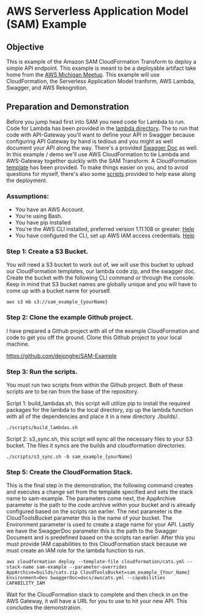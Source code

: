 # AWS Serverless Application Model (SAM) Example
## Objective
This is example of the Amazon SAM CloudFormation Transform to deploy a simple API endpoint. This example is meant to be a deployable artifact take home from the [AWS Michigan Meetup](https://www.meetup.com/AWS-Michigan/). This example will use CloudFormation, the Serverless Application Model tranform, AWS Lambda, Swagger, and AWS Rekognition. 

## Preparation and Demonstration
Before you jump head first into SAM you need code for Lambda to run. Code for Lambda has been provided in the [lambda directory](./lambda/cats/lambda_function.py). The to run that code with API-Gateway you'll want to define your API in Swagger because configuring API Gateway by hand is tedious and you might as well document your API along the way. There's a provided [Swagger Doc](./docs/awscats.yml) as well. In this example / demo we'll use AWS CloudFormation to tie Lambda and AWS-Gateway together quickly with the SAM Transform. A CloudFormation [template](./cloudformation/cats/cats.yml) has been provided. To make things easier on you, and to aviod questions for myself, there's also some [scripts](./scripts/) provided to help ease along the deployment.

### Assumptions:
* You have an AWS Account.
* You’re using Bash.
* You have pip installed
* You're the AWS CLI installed, preferred version 1.11.108 or greater. [Help](http://docs.aws.amazon.com/cli/latest/userguide/installing.html)
* You have configured the CLI, set up AWS IAM access credentials. [Help](http://docs.aws.amazon.com/cli/latest/reference/configure/index.html)

### Step 1: Create a S3 Bucket.
You will need a S3 bucket to work out of, we will use this bucket to upload our CloudFormation templates, our lambda code zip, and the swagger doc. Create the bucket with the following CLI command or through the console. Keep in mind that S3 bucket names are globally unique and you will have to come up with a bucket name for yourself.
```
aws s3 mb s3://sam_example_{yourName}
```

### Step 2: Clone the example Github project.
I have prepared a Github project with all of the example CloudFormation and code to get you off the ground. Clone this Github project to your local machine.

https://github.com/dejonghe/SAM-Example

### Step 3: Run the scripts.
You must run two scripts from within the Github project. Both of these scripts are to be ran from the base of the repository.

Script 1: build_lambdas.sh, this script will utilize pip to install the required packages for the lambda to the local directory, zip up the lambda function with all of the dependencies and place it in a new directory ./builds/.

```
./scripts/build_lambdas.sh
```
Script 2: s3_sync.sh, this script will sync all the necessary files to your S3 bucket. The files it syncs are the builds and cloudformation directories.

```
./scripts/s3_sync.sh -b sam_example_{yourName}
```
### Step 5: Create the CloudFormation Stack.
This is the final step in the demonstration, the following command creates and executes a change set from the template specified and sets the stack name to sam-example. The parameters come next, the AppArchive parameter is the path to the code archive within your bucket and is already configured based on the scripts ran earlier. The next parameter is the CloudToolsBucket parameter this is the name of your bucket. The Environment parameter is used to create a stage name for your API. Lastly we have the SwaggerDoc parameter this is the path to the Swagger Document and is predefined based on the scripts ran earlier. After this you must provide IAM capabilities to this CloudFormation stack because we must create an IAM role for the lambda function to run.

```
aws cloudformation deploy --template-file cloudformation/cats.yml --stack-name sam-example --parameter-overrides AppArchive=builds/cats.zip CloudToolsBucket=sam_example_{Your_Name} Environment=Dev SwaggerDoc=docs/awscats.yml --capabilities CAPABILITY_IAM
```

Wait for the CloudFormation stack to complete and then check in on the AWS Gateway, it will have a URL for you to use to hit your new API. This concludes the demonstration.
